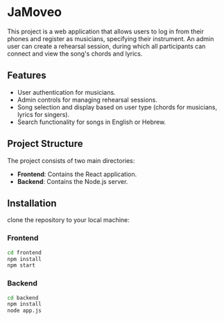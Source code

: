 # JaMoveo

This project is a web application that allows users to log in from their phones and register as musicians, specifying their instrument. An admin user can create a rehearsal session, during which all participants can connect and view the song's chords and lyrics.

## Features

- User authentication for musicians.
- Admin controls for managing rehearsal sessions.
- Song selection and display based on user type (chords for musicians, lyrics for singers).
- Search functionality for songs in English or Hebrew.

## Project Structure

The project consists of two main directories:

- **Frontend**: Contains the React application.
- **Backend**: Contains the Node.js server.

## Installation

clone the repository to your local machine:

### Frontend

```bash
cd frontend
npm install
npm start
```

### Backend

```bash
cd backend
npm install
node app.js
 ```
